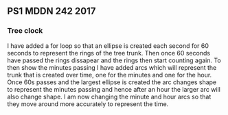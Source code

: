 ## PS1 MDDN 242 2017

### Tree clock

I have added a for loop so that an ellipse is created each second for 60 seconds to represent the rings of the tree trunk. Then once 60 seconds have passed the rings dissapear and the rings then start counting again. To then show the minutes passing I have added arcs which will represent the trunk that is created over time, one for the minutes and one for the hour. Once 60s passes and the largest ellipse is created the arc changes shape to represent the minutes passing and hence after an hour the larger arc will also change shape. 
I am now changing the minute and hour arcs so that they move around more accurately to represent the time. 
